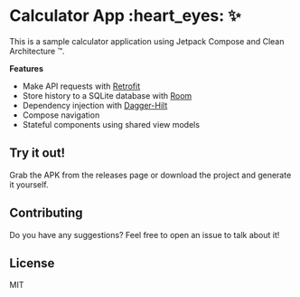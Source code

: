 # Calculator App :heart\_eyes: :sparkles:

This is a sample calculator application using Jetpack Compose and Clean
Architecture :tm:.

**Features**

- Make API requests with [Retrofit](https://square.github.io/retrofit/)
- Store history to a SQLite database with [Room](https://developer.android.com/jetpack/androidx/releases/room)
- Dependency injection with [Dagger-Hilt](https://dagger.dev/hilt/)
- Compose navigation
- Stateful components using shared view models

## Try it out!

Grab the APK from the releases page or download the project and generate it
yourself.

## Contributing

Do you have any suggestions? Feel free to open an issue to talk about it!

## License

MIT
